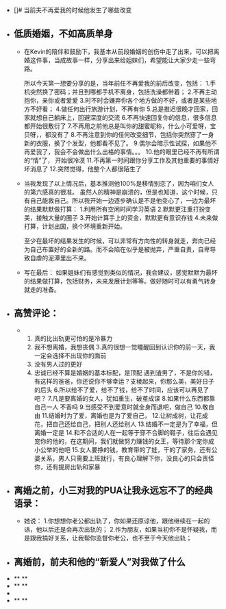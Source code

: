 - []# 当前夫不再爱我的时候他发生了哪些改变
- ## 低质婚姻，不如高质单身
	- 在Kevin的陪伴和鼓励下，我基本从前段婚姻的创伤中走了出来，可以把离婚这件事，当成故事一样，分享出来给姐妹们，希望能让大家少走一些弯路。
	  
	  所以今天第一想要分享的是，当年前任不再爱我的前后改变，包括：
	  1.手机突然换了密码；并且到哪都手机不离身，包括洗澡都带着；
	  2.不再主动抱你，亲你或者爱爱
	  3.时不时会嫌弃你各个地方做的不好，或者是某些地方不好看；
	  4.做任何出行旅游计划，不再有你
	  5.总是推迟很晚才回家，回家就想自己躺床上，回避深度的交流
	  6.不再快速回复你的信息，很多信息都开始很敷衍了
	  7.不再用之前他总是叫你的甜蜜昵称，什么小可爱呀，宝贝呀，，都没有了
	  8.不再注意到你的任何改变细节，包括你突然穿了一身新的衣服，换了个发型，他都看不见了。
	  9.偶尔会暗示性试探，如果他不再爱我了，我会不会做出什么出格的事情。。。
	  10.他的眼里已经不再有所谓的“情”了， 开始很冷漠
	  11.不再第一时间跟你分享工作及其他重要的事情好坏消息了
	  12.突然觉得，他整个人都很陌生了
	- 当我发现了以上情况后，基本推测他100%是移情别恋了，因为咱们女人的第六感真的很准。
	  虽然人的精神是崩溃的，但是也知道，这个时候，只有自己能救自己。所以我开始一边逐步确认是不是他变心了，一边为最坏的结果默默做打算：
	  1.利用所有空闲时间学习英语
	  2.默默更注重打扮变美，接触大量的圈子
	  3.开始计算手上的资金，默默更有意识存钱
	  4.未来做打算，计划出国，换个环境重新开始。
	  
	  至少在最坏的结果发生的时候，可以非常有方向性的转身就走，奔向已经为自己布置好的全新的路。而不会陷在似乎是被抛弃，严重自责，自卑导致自虐的泥潭里出不来。
	- 写在最后：
	  如果姐妹们有感觉到类似的情况，我会建议，感觉默默为最坏的结果做打算，包括财务，未来发展计划等等。做好随时可以有勇气转身就走的准备。
- ## 高赞评论：
	- 1. 真的比出轨更可怕的是冷暴力
	  2. 我不想离婚，我想丧偶
	  3.真的很想一觉睡醒回到认识你的前一天，我一定会选择不出现你的面前
	  4. 没有男人过的更好
	  5. 忠诚已经不算是婚姻的基本标配，是顶配
	  遇到渣男了，不是你的错，有这样的爸爸，你还说你不够幸运？支棱起来，你那么美，美好日子的后头
	  6.所以给不了爱，给不了钱，给不了时间，应该可以再见了吧？
	  7.凡是要离婚的女人，犹如重生，破茧成谍
	  8.如果什么东西都靠自己一人 不香吗
	  9.当感受不到爱意时就全身而退吧，做自己
	  10.敬自由
	  11.结婚时为了爱，离婚也是为了爱自己，
	  12.让树成树，让花成花，把自己还给自己，把别人还给别人
	  13.结婚不一定是为了幸福，但离婚一定是
	  14.和不合适的人在一起等于穿不合脚的鞋子，往后会遇见宠你的他的，在这期间，我们就做努力赚钱的女王，等待那个宠你成小公举的他吧
	  15.女人要挣的钱，教育带的了娃，干的了家务，还有公婆关系，男人只需要上班就行，有良心理解下你，没良心的只会责怪你，还有提房出轨和家暴
- ## 离婚之前，小三对我的PUA让我永远忘不了的经典语录：
	- 她说：
	  1.你想想你老公都出轨了，你如果还原谅他，跟他继续在一起的话，他以后还是会再次出轨的；
	  2.作为朋友，如果当初你不是怀疑我，而是跟我搞好关系，让我帮你监督你老公，也不至于今天他出轨；
- ## 离婚前，前夫和他的“新爱人”对我做了什么
- ** **
- ** **
-
- ** **